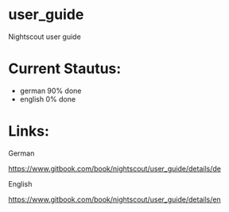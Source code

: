 # user_guide
Nightscout user guide


# Current Stautus:
* german  90% done
* english 0% done

# Links:
German

https://www.gitbook.com/book/nightscout/user_guide/details/de

English

https://www.gitbook.com/book/nightscout/user_guide/details/en
